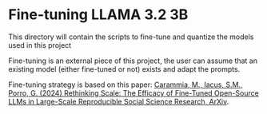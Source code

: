 # Fine-tuning LLAMA 3.2 3B

This directory will contain the scripts to fine-tune and quantize the models used in this project

Fine-tuning is an external piece of this project, the user can assume that an existing model (either fine-tuned or not) exists and adapt the prompts.

Fine-tuning strategy is based on this paper: [Carammia, M., Iacus, S.M.,  Porro, G. (2024) Rethinking Scale: The Efficacy of Fine-Tuned Open-Source LLMs in Large-Scale Reproducible Social Science Research, ArXiv](https://arxiv.org/abs/2411.00890).

